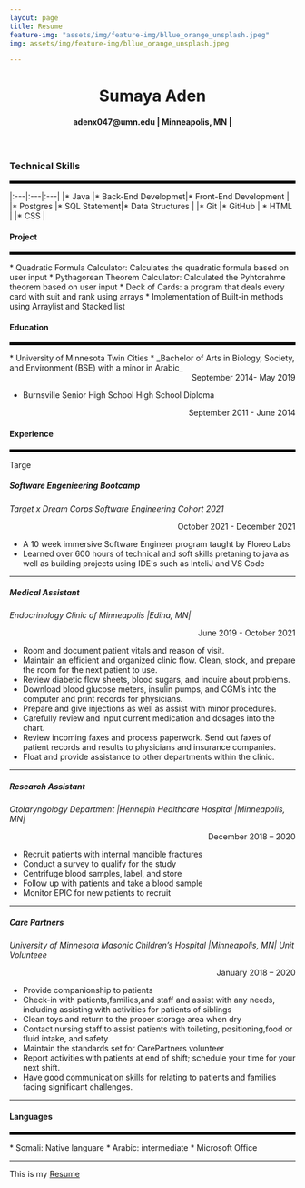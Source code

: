 ```yaml
---
layout: page
title: Resume
feature-img: "assets/img/feature-img/bllue_orange_unsplash.jpeg"
img: assets/img/feature-img/bllue_orange_unsplash.jpeg

---
```


<!-- <img src="bllue_orange_unsplash.jpeg" alt="water" class="center"> -->

<h1 p style="text-align: center;"> Sumaya Aden  </h1>
<h4 p style="text-align: center;"> adenx047@umn.edu | Minneapolis, MN |  </h4>  
<!-- <hr style="border:2px solid black">  this adds a black horizontal line -->
<br>
<h3> Technical Skills </h3>
<hr style="border:2px solid black"> 

<style>
td, th {
   border: none!important;
}
</style>


|:---|:---|:---|
|* Java |* Back-End Developmet|* Front-End Development |
|* Postgres |* SQL Statement|* Data Structures |
|* Git |* GitHub | * HTML |
|* CSS |
 
<!-- ------------ 

 <table>
<td>

* Java
* Back-End Development
* Front-End Development
</td>

<td>

* Postgres/ SQL Statements/ SqlShell
* Restful API Projects
</td>
 <td>
 
* Git, GitHub 
* Data Structures
* RESTful API
</td> 
</table>

---- -->

#### Project

<hr style="border:2px solid black"> 
  * Quadratic Formula Calculator: Calculates the quadratic formula based on user input 
  * Pythagorean Theorem Calculator: Calculated the Pyhtorahme theorem based on user input
  * Deck of Cards: a program that deals every card with suit and rank using arrays
  * Implementation of Built-in methods using Arraylist and Stacked list


#### Education

<hr style="border:2px solid black"> 
* University of Minnesota Twin Cities 
  *  _Bachelor of Arts in Biology, Society, and Environment (BSE) with a minor in Arabic_ 
<div style="text-align: right"> September 2014- May 2019 </div>
  
  
* Burnsville Senior High School High School Diploma
   
<div style="text-align: right"> September 2011 - June 2014 </div>

####  Experience

<hr style="border:2px solid black"> 

Targe 

##### Software Engenieering Bootcamp
_Target x Dream Corps Software Engineering Cohort 2021_

<div style="text-align: right"> October 2021 - December 2021 </div>

* A 10 week immersive Software Engineer program taught by Floreo Labs
* Learned over 600 hours of technical and soft skills pretaning to java as well as building projects using IDE's such as InteliJ and VS Code

---

##### Medical Assistant
_Endocrinology Clinic of Minneapolis |Edina, MN|_ 

<div style="text-align: right"> June 2019 - October 2021 </div>

<!-- <div style=“text-align:right;”> June 2019 – October 2021</div style> -->
<!-- <div style = “text-align:left;” </div> -->

* Room and document patient vitals and reason of visit.
* Maintain an efficient and organized clinic flow. Clean, stock, and prepare the room for the next
patient to use. 
* Review diabetic flow sheets, blood sugars, and inquire about problems.
* Download blood glucose meters, insulin pumps, and CGM’s into the computer and print
records for physicians.
* Prepare and give injections as well as assist with minor procedures.
* Carefully review and input current medication and dosages into the chart.
* Review incoming faxes and process paperwork. Send out faxes of patient records and results to
physicians and insurance companies.
* Float and provide assistance to other departments within the clinic.
  
--- 

##### Research Assistant

_Otolaryngology Department |Hennepin Healthcare Hospital |Minneapolis, MN|_   
<div align="right"> December 2018 – 2020 </div> 

* Recruit patients with internal mandible fractures 
* Conduct a survey to qualify for the study
* Centrifuge blood samples, label, and store
* Follow up with patients and take a blood sample 
* Monitor EPIC for new patients to recruit

---

##### Care Partners

_University of Minnesota Masonic Children’s Hospital |Minneapolis, MN| Unit Volunteee_
 <div align="right"> January 2018 – 2020 </div>

* Provide companionship to patients
* Check-in with patients,families,and staff and assist with any needs, including assisting with
activities for patients of siblings
* Clean toys and return to the proper storage area when dry
* Contact nursing staff to assist patients with toileting, positioning,food or fluid intake, and
 safety
* Maintain the standards set for CarePartners volunteer
* Report activities with patients at end of shift; schedule your time for your next shift.
* Have good communication skills for relating to patients and families facing significant
challenges.

---

#### Languages
<hr style="border:2px solid black"> 
*  Somali: Native languare 
*  Arabic: intermediate
*  Microsoft Office



 [Resume]: <https://docs.google.com/document/d/1V56Nwnq3HJI9x6R1vu0vXNWmkEEll_14/edit?usp=sharing&ouid=115890240414801525988&rtpof=true&sd=true>

-------
 This is my [Resume]
   